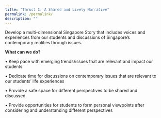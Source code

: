 ```yaml
---
title: "Thrust 1: A Shared and Lively Narrative"
permalink: /permalink/
description: ""
---
```

Develop a multi-dimensional Singapore Story that includes voices and experiences from our students and discussions of Singapore’s contemporary realities through issues.

**What can we do?**

• Keep pace with emerging trends/issues that are relevant and impact our students

• Dedicate time for discussions on contemporary issues that are relevant to our students’ life experiences

• Provide a safe space for different perspectives to be shared and discussed

• Provide opportunities for students to form personal viewpoints after considering and understanding different perspectives